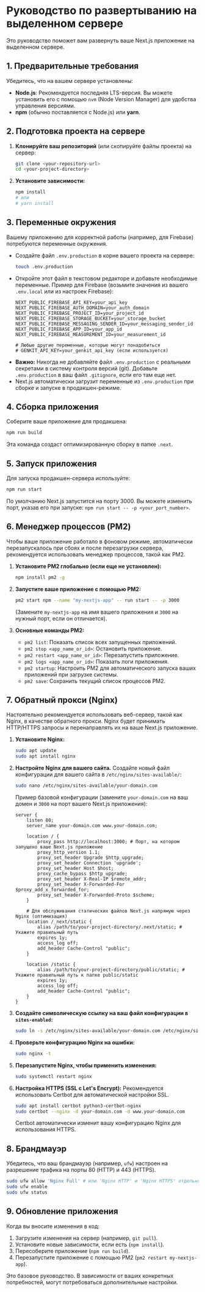 # Руководство по развертыванию на выделенном сервере

Это руководство поможет вам развернуть ваше Next.js приложение на выделенном сервере.

## 1. Предварительные требования

Убедитесь, что на вашем сервере установлены:
- **Node.js**: Рекомендуется последняя LTS-версия. Вы можете установить его с помощью `nvm` (Node Version Manager) для удобства управления версиями.
- **npm** (обычно поставляется с Node.js) или **yarn**.

## 2. Подготовка проекта на сервере

1.  **Клонируйте ваш репозиторий** (или скопируйте файлы проекта) на сервер:
    ```bash
    git clone <your-repository-url>
    cd <your-project-directory>
    ```

2.  **Установите зависимости:**
    ```bash
    npm install
    # или
    # yarn install
    ```

## 3. Переменные окружения

Вашему приложению для корректной работы (например, для Firebase) потребуются переменные окружения.

- Создайте файл `.env.production` в корне вашего проекта на сервере:
  ```bash
  touch .env.production
  ```
- Откройте этот файл в текстовом редакторе и добавьте необходимые переменные. Пример для Firebase (возьмите значения из вашего `.env.local` или из настроек Firebase):
  ```env
  NEXT_PUBLIC_FIREBASE_API_KEY=your_api_key
  NEXT_PUBLIC_FIREBASE_AUTH_DOMAIN=your_auth_domain
  NEXT_PUBLIC_FIREBASE_PROJECT_ID=your_project_id
  NEXT_PUBLIC_FIREBASE_STORAGE_BUCKET=your_storage_bucket
  NEXT_PUBLIC_FIREBASE_MESSAGING_SENDER_ID=your_messaging_sender_id
  NEXT_PUBLIC_FIREBASE_APP_ID=your_app_id
  NEXT_PUBLIC_FIREBASE_MEASUREMENT_ID=your_measurement_id

  # Любые другие переменные, которые могут понадобиться
  # GENKIT_API_KEY=your_genkit_api_key (если используется)
  ```
- **Важно:** Никогда не добавляйте файл `.env.production` с реальными секретами в систему контроля версий (git). Добавьте `.env.production` в ваш файл `.gitignore`, если его там еще нет.
- Next.js автоматически загрузит переменные из `.env.production` при сборке и запуске в продакшен-режиме.

## 4. Сборка приложения

Соберите ваше приложение для продакшена:
```bash
npm run build
```
Эта команда создаст оптимизированную сборку в папке `.next`.

## 5. Запуск приложения

Для запуска продакшен-сервера используйте:
```bash
npm run start
```
По умолчанию Next.js запустится на порту 3000. Вы можете изменить порт, указав его при запуске: `npm run start -- -p <your_port_number>`.

## 6. Менеджер процессов (PM2)

Чтобы ваше приложение работало в фоновом режиме, автоматически перезапускалось при сбоях и после перезагрузки сервера, рекомендуется использовать менеджер процессов, такой как PM2.

1.  **Установите PM2 глобально (если еще не установлен):**
    ```bash
    npm install pm2 -g
    ```

2.  **Запустите ваше приложение с помощью PM2:**
    ```bash
    pm2 start npm --name "my-nextjs-app" -- run start -- -p 3000
    ```
    (Замените `my-nextjs-app` на имя вашего приложения и `3000` на нужный порт, если он отличается).

3.  **Основные команды PM2:**
    -   `pm2 list`: Показать список всех запущенных приложений.
    -   `pm2 stop <app_name_or_id>`: Остановить приложение.
    -   `pm2 restart <app_name_or_id>`: Перезапустить приложение.
    -   `pm2 logs <app_name_or_id>`: Показать логи приложения.
    -   `pm2 startup`: Настроить PM2 для автоматического запуска ваших приложений при загрузке системы.
    -   `pm2 save`: Сохранить текущий список процессов PM2.

## 7. Обратный прокси (Nginx)

Настоятельно рекомендуется использовать веб-сервер, такой как Nginx, в качестве обратного прокси. Nginx будет принимать HTTP/HTTPS запросы и перенаправлять их на ваше Next.js приложение.

1.  **Установите Nginx:**
    ```bash
    sudo apt update
    sudo apt install nginx
    ```

2.  **Настройте Nginx для вашего сайта.** Создайте новый файл конфигурации для вашего сайта в `/etc/nginx/sites-available/`:
    ```bash
    sudo nano /etc/nginx/sites-available/your-domain.com
    ```
    Пример базовой конфигурации (замените `your-domain.com` на ваш домен и `3000` на порт вашего Next.js приложения):
    ```nginx
    server {
        listen 80;
        server_name your-domain.com www.your-domain.com;

        location / {
            proxy_pass http://localhost:3000; # Порт, на котором запущено ваше Next.js приложение
            proxy_http_version 1.1;
            proxy_set_header Upgrade $http_upgrade;
            proxy_set_header Connection 'upgrade';
            proxy_set_header Host $host;
            proxy_cache_bypass $http_upgrade;
            proxy_set_header X-Real-IP $remote_addr;
            proxy_set_header X-Forwarded-For $proxy_add_x_forwarded_for;
            proxy_set_header X-Forwarded-Proto $scheme;
        }

        # Для обслуживания статических файлов Next.js напрямую через Nginx (оптимизация)
        location /_next/static {
            alias /path/to/your-project-directory/.next/static; # Укажите правильный путь
            expires 1y;
            access_log off;
            add_header Cache-Control "public";
        }

        location /static {
            alias /path/to/your-project-directory/public/static; # Укажите правильный путь к папке public/static
            expires 1y;
            access_log off;
            add_header Cache-Control "public";
        }
    }
    ```

3.  **Создайте символическую ссылку на ваш файл конфигурации в `sites-enabled`:**
    ```bash
    sudo ln -s /etc/nginx/sites-available/your-domain.com /etc/nginx/sites-enabled/
    ```

4.  **Проверьте конфигурацию Nginx на ошибки:**
    ```bash
    sudo nginx -t
    ```

5.  **Перезапустите Nginx, чтобы применить изменения:**
    ```bash
    sudo systemctl restart nginx
    ```

6.  **Настройка HTTPS (SSL с Let's Encrypt):**
    Рекомендуется использовать Certbot для автоматической настройки SSL.
    ```bash
    sudo apt install certbot python3-certbot-nginx
    sudo certbot --nginx -d your-domain.com -d www.your-domain.com
    ```
    Certbot автоматически изменит вашу конфигурацию Nginx для использования HTTPS.

## 8. Брандмауэр

Убедитесь, что ваш брандмауэр (например, `ufw`) настроен на разрешение трафика на порты 80 (HTTP) и 443 (HTTPS).
```bash
sudo ufw allow 'Nginx Full' # или 'Nginx HTTP' и 'Nginx HTTPS' отдельно
sudo ufw enable
sudo ufw status
```

## 9. Обновление приложения

Когда вы вносите изменения в код:
1.  Загрузите изменения на сервер (например, `git pull`).
2.  Установите новые зависимости, если есть (`npm install`).
3.  Пересоберите приложение (`npm run build`).
4.  Перезапустите приложение с помощью PM2 (`pm2 restart my-nextjs-app`).

Это базовое руководство. В зависимости от ваших конкретных потребностей, могут потребоваться дополнительные настройки.
